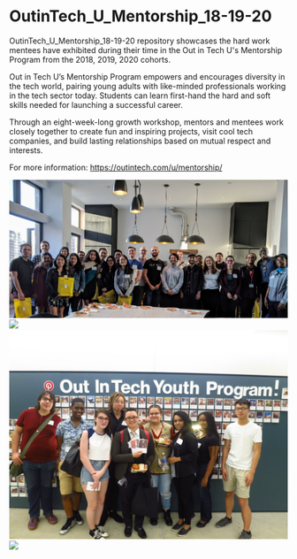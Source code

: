 # OutinTech_U_Mentorship_18-19-20

OutinTech_U_Mentorship_18-19-20 repository showcases the hard work mentees have exhibited during their time in the Out in Tech U's Mentorship Program from the 2018, 2019, 2020 cohorts.

Out in Tech U’s Mentorship Program empowers and encourages diversity in the tech world, pairing young adults with like-minded professionals working in the tech sector today. Students can learn first-hand the hard and soft skills needed for launching a successful career.

Through an eight-week-long growth workshop, mentors and mentees work closely together to create fun and inspiring projects, visit cool tech companies, and build lasting relationships based on mutual respect and interests.

For more information: https://outintech.com/u/mentorship/

![](images/mentorship_one.jpg)
![](images/mentorship_two.png)
![](images/mentorship_three.jpg)
![](images/mentorship_four.jpg)

